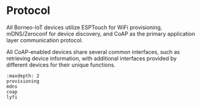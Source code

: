 # Protocol


All Borneo-IoT devices utilize ESPTouch for WiFi provisioning, mDNS/Zeroconf for device discovery, and CoAP as the primary application layer communication protocol.

All CoAP-enabled devices share several common interfaces, such as retrieving device information, with additional interfaces provided by different devices for their unique functions.

```{toctree}
:maxdepth: 2
provisioning
mdns
coap
lyfi
```
